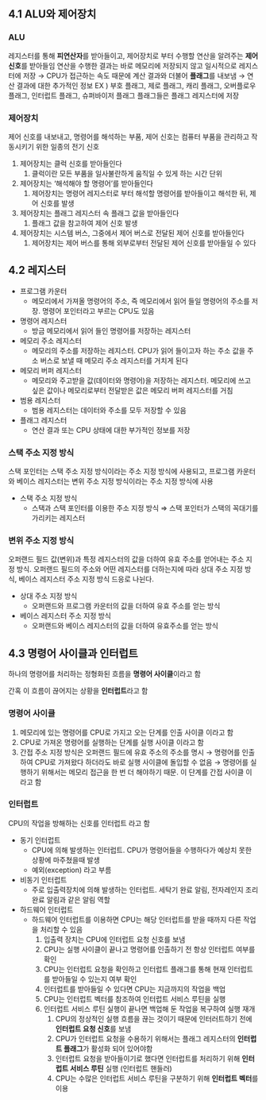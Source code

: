 ## 4.1 ALU와 제어장치

### ALU

레지스터를 통해 **피연산자**를 받아들이고, 제어장치로 부터 수행할 연산을 알려주는 **제어 신호**를 받아들임
연산을 수행한 결과는 바로 메모리에 저장되지 않고 일시적으로 레지스터에 저장 → CPU가 접근하는 속도 때문에
계산 결과와 더불어 **플래그**를 내보냄 → 연산 결과에 대한 추가적인 정보
EX ) 부호 플래그, 제로 플래그, 캐리 플래그, 오버플로우 플래그, 인터럽트 플래그, 슈퍼바이저 플래그
플래그들은 플래그 레지스터에 저장

### 제어장치

제어 신호를 내보내고, 명령어를 해석하는 부품, 제어 신호는 컴퓨터 부품을 관리하고 작동시키기 위한 일종의 전기 신호

1. 제어장치는 클럭 신호를 받아들인다
    1. 클럭이란 모든 부품을 일사불란하게 움직일 수 있게 하는 시간 단위
2. 제어장치는 ‘해석해야 할 명령어’를 받아들인다
    1. 제어장치는 명령어 레지스터로 부터 해석할 명령어를 받아들이고 해석한 뒤, 제어 신호를 발생
3. 제어장치는 플래그 레지스터 속 플래그 값을 받아들인다
    1. 플래그 값을 참고하여 제어 신호 발생
4. 제어장치는 시스템 버스, 그중에서 제어 버스로 전달된 제어 신호를 받아들인다
    1. 제어장치는 제어 버스를 통해 외부로부터 전달된 제어 신호를 받아들일 수 있다

## 4.2 레지스터

- 프로그램 카운터
    - 메모리에서 가져올 명령어의 주소, 즉 메모리에서 읽어 들일 명령어의 주소를 저장. 명령어 포인터라고 부르는 CPU도 있음
- 명령어 레지스터
    - 방금 메모리에서 읽어 들인 명령어를 저장하는 레지스터
- 메모리 주소 레지스터
    - 메모리의 주소를 저장하는 레지스터. CPU가 읽어 들이고자 하는 주소 값을 주소 버스로 보낼 때 메모리 주소 레지스터를 거치게 된다
- 메모리 버퍼 레지스터
    - 메모리와 주고받을 값(데이터와 명령어)을 저장하는 레지스터. 메모리에 쓰고 싶은 값이나 메모리로부터 전달받은 값은 메모리 버퍼 레지스터를 거침
- 범용 레지스터
    - 범용 레지스터는 데이터와 주소를 모두 저장할 수 있음
- 플래그 레지스터
    - 연산 결과 또는 CPU 상태에 대한 부가적인 정보를 저장

### 스택 주소 지정 방식

스택 포인터는 스택 주소 지정 방식이라는 주소 지정 방식에 사용되고, 프로그램 카운터와 베이스 레지스터는 변위 주소 지정 방식이라는 주소 지정 방식에 사용

- 스택 주소 지정 방식
    - 스택과 스택 포인터를 이용한 주소 지정 방식 ⇒ 스택 포인터가 스택의 꼭대기를 가리키는 레지스터

### 변위 주소 지정 방식

오퍼랜드 필드 값(변위)과 특정 레지스터의 값을 더하여 유효 주소를 얻어내는 주소 지정 방식. 오퍼랜드 필드의 주소와 어떤 레지스터를 더하는지에 따라 상대 주소 지정 방식, 베이스 레지스터 주소 지정 방식 드응로 나뉜다.

- 상대 주소 지정 방식
    - 오퍼랜드와 프로그램 카운터의 값을 더하여 유효 주소를 얻는 방식
- 베이스 레지스터 주소 지정 방식
    - 오퍼랜드와 베이스 레지스터의 값을 더하여 유효주소를 얻는 방식

## 4.3 명령어 사이클과 인터럽트

하나의 명령어를 처리하는 정형화된 흐름을 **명령어 사이클**이라고 함

간혹 이 흐름이 끊어지는 상황을 **인터럽트**라고 함

### 명령어 사이클

1. 메모리에 있는 명령어를 CPU로 가지고 오는 단계를 인출 사이클 이라고 함
2. CPU로 가져온 명령어를 실행하는 단계를 실행 사이클 이라고 함
3. 간접 주소 지정 방식은 오퍼랜드 필드에 유효 주소의 주소를 명시 → 명령어를 인출하여 CPU로 가져왔다 하더라도 바로 실행 사이클에 돌입할 수 없음 → 명령어를 실행하기 위해서는 메모리 접근을 한 번 더 해야하기 때문. 이 단계를 간접 사이클 이라고 함

### 인터럽트

CPU의 작업을 방해하는 신호를 인터럽트 라고 함

- 동기 인터럽트
    - CPU에 의해 발생하는 인터럽트. CPU가 명령어들을 수행하다가 예상치 못한 상황에 마주쳤을때 발생
    - 예외(exception) 라고 부름
- 비동기 인터럽트
    - 주로 입출력장치에 의해 발생하는 인터럽트. 세탁기 완료 알림, 전자레인지 조리 완료 알림과 같은 알림 역할
- 하드웨어 인터럽트
    - 하드웨어 인터럽트를 이용하면 CPU는 해당 인터럽트를 받을 때까지 다른 작업을 처리할 수 있음
        1. 입출력 장치는 CPU에 인터럽트 요청 신호를 보냄
        2. CPU는 실행 사이클이 끝나고 명령어를 인출하기 전 항상 인터럽트 여부를 확인
        3. CPU는 인터럽트 요청을 확인하고 인터럽트 플래그를 통해 현재 인터럽트를 받아들일 수 있는지 여부 확인
        4. 인터럽트를 받아들일 수 있다면 CPU는 지금까지의 작업을 백업
        5. CPU는 인터럽트 벡터를 참조하여 인터럽트 서비스 루틴을 실행
        6. 인터럽트 서비스 루틴 실행이 끝나면 백업해 둔 작업을 복구하여 실행 재개
            1. CPU의 정상적인 실행 흐름을 끊는 것이기 때문에 인터러트하기 전에 **인터럽트 요청 신호**를 보냄
            2. CPU가 인터럽트 요청을 수용하기 위해서는 플래그 레지스터의 **인터럽트 플래그**가 활성화 되어 있어야함
            3. 인터럽트 요청을 받아들이기로 했다면 인터럽트를 처리하기 위해 **인터럽트 서비스 루틴** 실행 (인터럽트 핸들러)
            4. CPU는 수많은 인터럽트 서비스 루틴을 구분하기 위해 **인터럽트 벡터**를 이용
